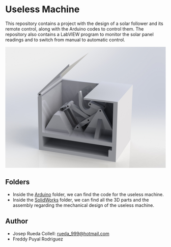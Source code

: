 # Useless Machine

This repository contains a project with the design of a solar follower and its remote control, along with the Arduino codes to control them.
The repository also contains a LabVIEW program to monitor the solar panel readings and to switch from manual to automatic control.

![Render](render.jpg)


## Folders
* Inside the [Arduino](Arduino) folder, we can find the code for the useless machine.
* Inside the [SolidWorks](SolidWorks) folder, we can find all the 3D parts and the assembly regarding the mechanical design of the useless machine.


## Author
* Josep Rueda Collell: rueda_999@hotmail.com
* Freddy Puyal Rodriguez


